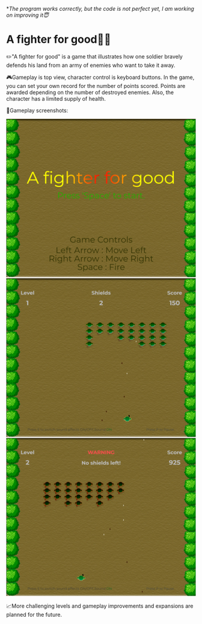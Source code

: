 **The program works correctly, but the code is not perfect yet, I am working on improving it:innocent:*
# **A fighter for good**:guardsman:
:pencil2:"A fighter for good" is a game that illustrates how one soldier bravely defends his land from an army of enemies who want to take it away.

:video_game:Gameplay is top view, character control is keyboard buttons.
In the game, you can set your own record for the number of points scored. Points are awarded depending on the number of destroyed enemies. Also, the character has a limited supply of health.

:movie_camera:Gameplay screenshots:

<img src="https://github.com/yatsenkoM/a-fighter-for-good-Coursework/blob/main/images/screenshot_1.jpg" width="700">

<img src="https://github.com/yatsenkoM/a-fighter-for-good-Coursework/blob/main/images/screenshot_2.jpg" width="700">

<img src="https://github.com/yatsenkoM/a-fighter-for-good-Coursework/blob/main/images/screenshot_3.jpg" width="700">

:chart_with_upwards_trend:More challenging levels and gameplay improvements and expansions are planned for the future.
